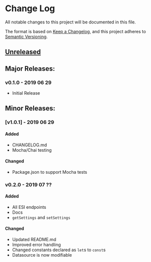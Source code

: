 # Change Log
All notable changes to this project will be documented in this file.

The format is based on [Keep a Changelog](https://keepachangelog.com/en/1.0.0/),
and this project adheres to [Semantic Versioning](https://semver.org/spec/v2.0.0.html).

## [Unreleased]
<!-- #### Added -->
<!-- #### Changed -->
<!-- #### Removed -->

## Major Releases:
### v0.1.0 - 2019 06 29
- Initial Release

## Minor Releases:
### [v1.0.1] - 2019 06 29
#### Added
- CHANGELOG.md
- Mocha/Chai testing
#### Changed
- Package.json to support Mocha tests
### v0.2.0 - 2019 07 ??
#### Added
- All ESI endpoints
- Docs
- `getSettings` and `setSettings`
#### Changed
- Updated README.md
- Improved error handling
- Changed constants declared as `let`s to `const`s
- Datasource is now modifiable


<!-- LINKS -->
<!-- RELEASES -->
[Unreleased]: https://github.com/GingkathFox/EveJS/compare/v0.1.1...dev
[v0.1.1]: https://github.com/GingkathFox/EveJS/compare/v0.1.0...v0.1.1
<!-- ISSUES -->
